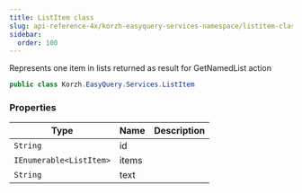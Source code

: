 ```yaml
---
title: ListItem class
slug: api-reference-4x/korzh-easyquery-services-namespace/listitem-class
sidebar:
  order: 100
---
```


Represents one item in lists returned as result for GetNamedList action
```csharp
public class Korzh.EasyQuery.Services.ListItem

```

### Properties

| Type | Name | Description | 
| --- | --- | --- | 
| `String` | id |  | 
| `IEnumerable<ListItem>` | items |  | 
| `String` | text |  |
